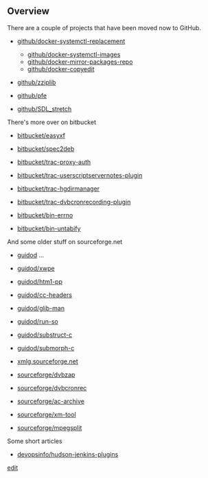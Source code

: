 ## Overview

There are a couple of projects that have been moved now to GitHub.

* [github/docker-systemctl-replacement](https://github.com/gdraheim/docker-systemctl-replacement)
   * [github/docker-systemctl-images](https://github.com/gdraheim/docker-systemctl-images)
   * [github/docker-mirror-packages-repo](https://github.com/gdraheim/docker-mirror-packages-repo)
   * [github/docker-copyedit](https://github.com/gdraheim/docker-copyedit)

* [github/zziplib](https://github.com/gdraheim/zziplib)
* [github/pfe](https://github.com/gdraheim/pfe)
* [github/SDL_stretch](https://github.com/gdraheim/SDL_stretch)

There's more over on bitbucket

* [bitbucket/easyxf](https://bitbucket.org/gdraheim/easyxf)
* [bitbucket/spec2deb](https://bitbucket.org/gdraheim/spec2deb)

* [bitbucket/trac-proxy-auth](https://bitbucket.org/gdraheim/trac-proxy-auth)
* [bitbucket/trac-userscriptservernotes-plugin](https://bitbucket.org/gdraheim/trac-userscriptservernotes-plugin)
* [bitbucket/trac-hgdirmanager](https://bitbucket.org/gdraheim/trac-hgdirmanager)
* [bitbucket/trac-dvbcronrecording-plugin](https://bitbucket.org/gdraheim/trac-dvbcronrecording-plugin)

* [bitbucket/bin-errno](https://bitbucket.org/gdraheim/bin-errno)
* [bitbucket/bin-untabify](https://bitbucket.org/gdraheim/bin-untabify)

And some older stuff on sourceforge.net

* [guidod](http://freespace.sourceforge.net/guidod/) ...
* [guidod/xwpe](http://freespace.sourceforge.net/guidod/xwpe.html)
* [guidod/htm1-pp](http://freespace.sourceforge.net/guidod/htm1-pp.html)
* [guidod/cc-headers](http://freespace.sourceforge.net/guidod/cc-headers.html)
* [guidod/glib-man](http://freespace.sourceforge.net/glib-man/)
* [guidod/run-so](http://freespace.sourceforge.net/guidod/runso.html)
* [guidod/substruct-c](http://freespace.sourceforge.net/guidod/substruct-c.html)
* [guidod/submorph-c](http://freespace.sourceforge.net/guidod/submorph-c.html)
* [xmlg.sourceforge.net](http://xmlg.sourceforge.net/)

* [sourceforge/dvbzap](https://sourceforge.net/projects/dvbzap/)
* [sourceforge/dvbcronrec](https://sourceforge.net/projects/dvbcronrec/)
* [sourceforge/ac-archive](https://sourceforge.net/projects/ac-archive/)
* [sourceforge/xm-tool](https://sourceforge.net/projects/xm-tool/)
* [sourceforge/mpegsplit](https://sourceforge.net/projects/mpegsplit/)

Some short articles
* [devopsinfo/hudson-jenkins-plugins](devopsinfo/hudson-jenkins-plugins)

[edit](https://github.com/gdraheim/gdraheim.github.io/edit/master/index.md) 

